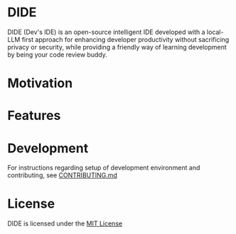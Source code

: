 # DIDE

DIDE (Dev's IDE) is an open-source intelligent IDE developed with a local-LLM first approach for enhancing developer productivity without sacrificing privacy or security, while providing a friendly way of learning development by being your code review buddy.

# Motivation



# Features


# Development

For instructions regarding setup of development environment and contributing, see [CONTRIBUTING.md](./CONTRIBUTING.md)

# License

DIDE is licensed under the [MIT License](./LICENSE)